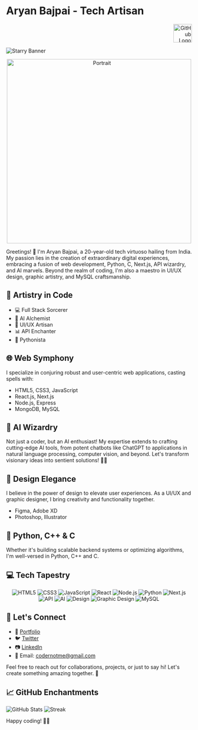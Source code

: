 # Aryan Bajpai - **Tech Artisan**

<p align="right">
  <img src="https://img.icons8.com/ios/50/000000/github.png" alt="GitHub Logo" width="50" height="50">
</p>

![Starry Banner](https://i.imgur.com/Sa4Llsn.png)

<p align="center">
  <img src="https://i.imgur.com/jrTP9Zl.jpg" alt="Portrait" width="500" height="500">
</p>

Greetings! 👋 I'm Aryan Bajpai, a 20-year-old tech virtuoso hailing from India. My passion lies in the creation of extraordinary digital experiences, embracing a fusion of web development, Python, C, Next.js, API wizardry, and AI marvels. Beyond the realm of coding, I'm also a maestro in UI/UX design, graphic artistry, and MySQL craftsmanship.

## 🚀 Artistry in Code

- 💻 Full Stack Sorcerer
- 🤖 AI Alchemist
- 🎨 UI/UX Artisan
- 📊 API Enchanter
- 🐍 Pythonista

## 🌐 Web Symphony

I specialize in conjuring robust and user-centric web applications, casting spells with:

- HTML5, CSS3, JavaScript
- React.js, Next.js
- Node.js, Express
- MongoDB, MySQL

## 🧠 AI Wizardry

Not just a coder, but an AI enthusiast! My expertise extends to crafting cutting-edge AI tools, from potent chatbots like ChatGPT to applications in natural language processing, computer vision, and beyond. Let's transform visionary ideas into sentient solutions! 🤖✨

## 🎨 Design Elegance

I believe in the power of design to elevate user experiences. As a UI/UX and graphic designer, I bring creativity and functionality together.

- Figma, Adobe XD
- Photoshop, Illustrator

## 🐍 Python, C++ & C

Whether it's building scalable backend systems or optimizing algorithms, I'm well-versed in Python, C++ and C.

## 💻 Tech Tapestry
<div align="center">

![HTML5](https://img.icons8.com/color/64/000000/html-5.png) ![CSS3](https://img.icons8.com/color/64/000000/css3.png) ![JavaScript](https://img.icons8.com/color/64/000000/javascript.png) ![React](https://img.icons8.com/plasticine/64/000000/react.png) ![Node.js](https://img.icons8.com/color/64/000000/nodejs.png) ![Python](https://img.icons8.com/color/64/000000/python.png) ![Next.js](https://icons8.com/icon/MWiBjkuHeMVq/next.js.png) ![API](https://img.icons8.com/color/64/000000/api.png) ![AI](https://img.icons8.com/color/64/000000/artificial-intelligence.png) ![Design](https://img.icons8.com/color/64/000000/figma.png) ![Graphic Design](https://img.icons8.com/color/64/000000/adobe-illustrator.png) ![MySQL](https://img.icons8.com/color/64/000000/mysql.png)

</div>

## 🚀 Let's Connect

- 🔗 [Portfolio](https://portxme.vercel.app/)
- 🐦 [Twitter](https://twitter.com/codernotme)
- 📷 [LinkedIn](https://www.linkedin.com/in/codernotme/)
- 📧 Email: codernotme@gmail.com

Feel free to reach out for collaborations, projects, or just to say hi! Let's create something amazing together. 🚀

## 📈 GitHub Enchantments

![GitHub Stats](https://github-readme-stats.vercel.app/api?username=codernotme&theme=vue-dark&show_icons=true&hide_border=false&count_private=true)
![Streak](https://github-readme-streak-stats.herokuapp.com/?user=codernotme&theme=vue-dark&hide_border=false)

Happy coding! 🚀✨
